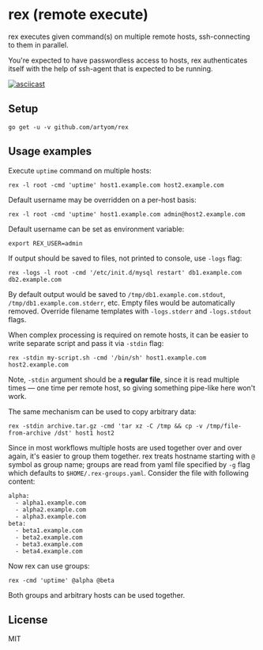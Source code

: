 # rex (remote execute)

rex executes given command(s) on multiple remote hosts, ssh-connecting to them
in parallel.

You're expected to have passwordless access to hosts, rex authenticates itself
with the help of ssh-agent that is expected to be running.

[![asciicast](https://asciinema.org/a/960vkpm5z1ktwm3jhuh5kvgxo.png)](https://asciinema.org/a/960vkpm5z1ktwm3jhuh5kvgxo)

## Setup

	go get -u -v github.com/artyom/rex

## Usage examples

Execute `uptime` command on multiple hosts:

	rex -l root -cmd 'uptime' host1.example.com host2.example.com

Default username may be overridden on a per-host basis:

	rex -l root -cmd 'uptime' host1.example.com admin@host2.example.com

Default username can be set as environment variable:

	export REX_USER=admin

If output should be saved to files, not printed to console, use `-logs` flag:

	rex -logs -l root -cmd '/etc/init.d/mysql restart' db1.example.com db2.example.com

By default output would be saved to `/tmp/db1.example.com.stdout`,
`/tmp/db1.example.com.stderr`, etc. Empty files would be automatically removed.
Override filename templates with `-logs.stderr` and `-logs.stdout` flags.

When complex processing is required on remote hosts, it can be easier to write
separate script and pass it via `-stdin` flag:

	rex -stdin my-script.sh -cmd '/bin/sh' host1.example.com host2.example.com

Note, `-stdin` argument should be a **regular file**, since it is read multiple
times — one time per remote host, so giving something pipe-like here won't
work.

The same mechanism can be used to copy arbitrary data:

	rex -stdin archive.tar.gz -cmd 'tar xz -C /tmp && cp -v /tmp/file-from-archive /dst' host1 host2

Since in most workflows multiple hosts are used together over and over again,
it's easier to group them together. rex treats hostname starting with `@`
symbol as group name; groups are read from yaml file specified by `-g` flag
which defaults to `$HOME/.rex-groups.yaml`. Consider the file with following
content:

	alpha:
	  - alpha1.example.com
	  - alpha2.example.com
	  - alpha3.example.com
	beta:
	  - beta1.example.com
	  - beta2.example.com
	  - beta3.example.com
	  - beta4.example.com

Now rex can use groups:

	rex -cmd 'uptime' @alpha @beta

Both groups and arbitrary hosts can be used together.

## License

MIT
